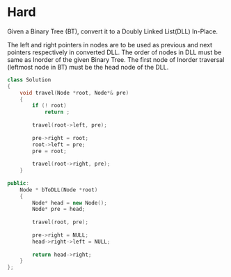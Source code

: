 # Hard

Given a Binary Tree (BT), convert it to a Doubly Linked List(DLL) In-Place.

The left and right pointers in nodes are to be used as previous and next pointers respectively in converted DLL. The order of nodes in DLL must be same as Inorder of the given Binary Tree. The first node of Inorder traversal (leftmost node in BT) must be the head node of the DLL.

```cpp
class Solution
{
    void travel(Node *root, Node*& pre)
    {
        if (! root)
            return ;
            
        travel(root->left, pre);
        
        pre->right = root;
        root->left = pre;
        pre = root;
        
        travel(root->right, pre);
    }
    
public: 
    Node * bToDLL(Node *root)
    {
        Node* head = new Node();
        Node* pre = head;
        
        travel(root, pre);
        
        pre->right = NULL;
        head->right->left = NULL;
        
        return head->right;
    }
};
```
